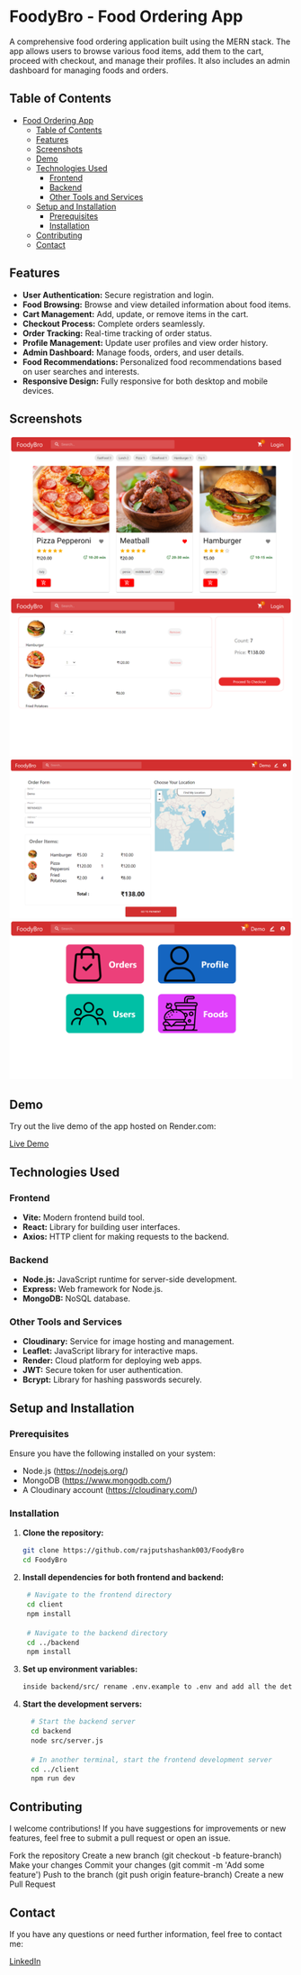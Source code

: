 # FoodyBro - Food Ordering App

A comprehensive food ordering application built using the MERN stack. The app allows users to browse various food items, add them to the cart, proceed with checkout, and manage their profiles. It also includes an admin dashboard for managing foods and orders.

## Table of Contents

- [Food Ordering App](#food-ordering-app)
  - [Table of Contents](#table-of-contents)
  - [Features](#features)
  - [Screenshots](#screenshots)
  - [Demo](#demo)
  - [Technologies Used](#technologies-used)
    - [Frontend](#frontend)
    - [Backend](#backend)
    - [Other Tools and Services](#other-tools-and-services)
  - [Setup and Installation](#setup-and-installation)
    - [Prerequisites](#prerequisites)
    - [Installation](#installation)
  - [Contributing](#contributing)
  - [Contact](#contact)

## Features

- **User Authentication:** Secure registration and login.
- **Food Browsing:** Browse and view detailed information about food items.
- **Cart Management:** Add, update, or remove items in the cart.
- **Checkout Process:** Complete orders seamlessly.
- **Order Tracking:** Real-time tracking of order status.
- **Profile Management:** Update user profiles and view order history.
- **Admin Dashboard:** Manage foods, orders, and user details.
- **Food Recommendations:** Personalized food recommendations based on user searches and interests.
- **Responsive Design:** Fully responsive for both desktop and mobile devices.

## Screenshots

![Home Page](image.png)
![Cart Page](image-1.png)
![Checkout Page](image-2.png)
![Admin Dashboard](image-3.png)

## Demo

Try out the live demo of the app hosted on Render.com:

[Live Demo](https://foodybro1.onrender.com/)

## Technologies Used

### Frontend

- **Vite:** Modern frontend build tool.
- **React:** Library for building user interfaces.
- **Axios:** HTTP client for making requests to the backend.

### Backend

- **Node.js:** JavaScript runtime for server-side development.
- **Express:** Web framework for Node.js.
- **MongoDB:** NoSQL database.

### Other Tools and Services

- **Cloudinary:** Service for image hosting and management.
- **Leaflet:** JavaScript library for interactive maps.
- **Render:** Cloud platform for deploying web apps.
- **JWT:** Secure token for user authentication.
- **Bcrypt:** Library for hashing passwords securely.

## Setup and Installation

### Prerequisites

Ensure you have the following installed on your system:

- Node.js (https://nodejs.org/)
- MongoDB (https://www.mongodb.com/)
- A Cloudinary account (https://cloudinary.com/)

### Installation

1. **Clone the repository:**
   ```bash
   git clone https://github.com/rajputshashank003/FoodyBro
   cd FoodyBro

2. **Install dependencies for both frontend and backend:**
   ```bash
    # Navigate to the frontend directory
    cd client
    npm install

    # Navigate to the backend directory
    cd ../backend
    npm install

3. **Set up environment variables:**
    ```bash
    inside backend/src/ rename .env.example to .env and add all the details 

4. **Start the development servers:**
    ```bash
      # Start the backend server
      cd backend
      node src/server.js

      # In another terminal, start the frontend development server
      cd ../client
      npm run dev

## Contributing

I welcome contributions! If you have suggestions for improvements or new features, feel free to submit a pull request or open an issue.

Fork the repository
Create a new branch (git checkout -b feature-branch)
Make your changes
Commit your changes (git commit -m 'Add some feature')
Push to the branch (git push origin feature-branch)
Create a new Pull Request


## Contact
If you have any questions or need further information, feel free to contact me:

[LinkedIn](https://www.linkedin.com/in/rajputshashank/)